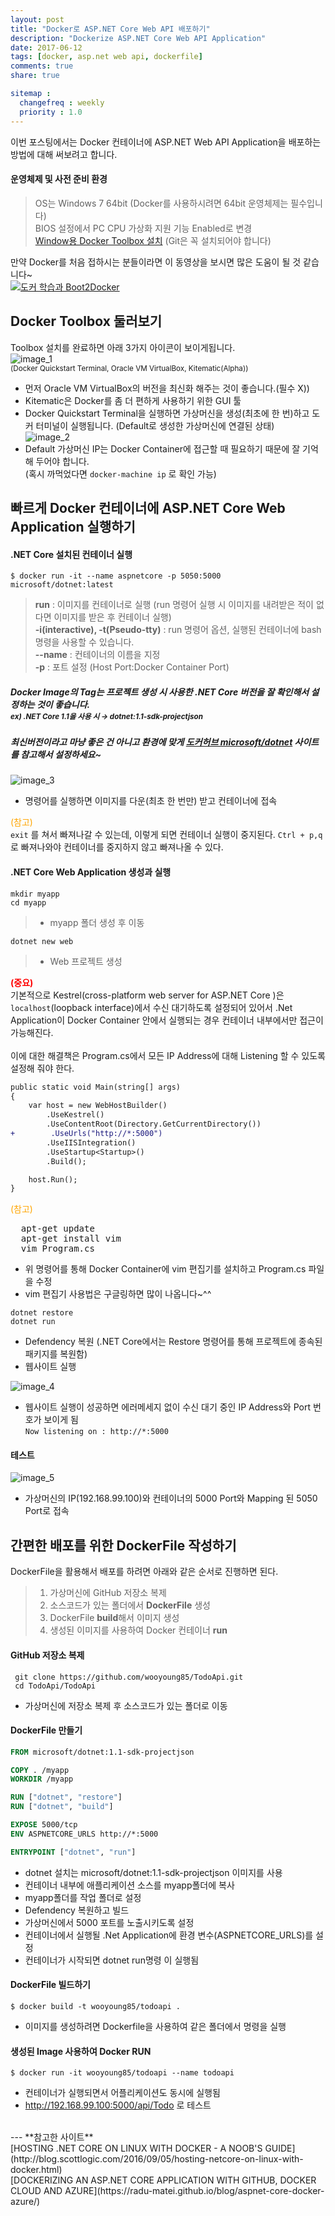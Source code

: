 ```yaml
---
layout: post
title: "Docker로 ASP.NET Core Web API 배포하기"
description: "Dockerize ASP.NET Core Web API Application"
date: 2017-06-12
tags: [docker, asp.net web api, dockerfile]
comments: true
share: true

sitemap :
  changefreq : weekly
  priority : 1.0
---
```


이번 포스팅에서는 Docker 컨테이너에 ASP.NET Web API Application을 배포하는 방법에 대해 써보려고 합니다.

#### 운영체제 및 사전 준비 환경
> OS는 Windows 7 64bit (Docker를 사용하시려면 64bit 운영체제는 필수입니다)<br>
> BIOS 설정에서 PC CPU 가상화 지원 기능 Enabled로 변경<br>
> [Window용 Docker Toolbox 설치](https://www.docker.com/products/docker-toolbox)
(Git은 꼭 설치되어야 합니다)

만약 Docker를 처음 접하시는 분들이라면 이 동영상을 보시면 많은 도움이 될 것 같습니다~<br>
[![도커 학습과 Boot2Docker](http://img.youtube.com/vi/MqL5exxZDg4/0.jpg)](https://youtu.be/MqL5exxZDg4) 

## Docker Toolbox 둘러보기
Toolbox 설치를 완료하면 아래 3가지 아이콘이 보이게됩니다.<br>
![image_1](/images/post_3/1.png)<br>
<sup>(Docker Quickstart Terminal, Oracle VM VirtualBox, Kitematic(Alpha))</sup>

- 먼저 Oracle VM VirtualBox의 버전을 최신화 해주는 것이 좋습니다.(필수 X))
- Kitematic은 Docker를 좀 더 편하게 사용하기 위한 GUI 툴
- Docker Quickstart Terminal을 실행하면 가상머신을 생성(최초에 한 번)하고 도커 터미널이 실행됩니다.  (Default로 생성한 가상머신에 연결된 상태)<br>
![image_2](/images/post_3/2.png)
- Default 가상머신 IP는 Docker Container에 접근할 때 필요하기 때문에 잘 기억해 두어야 합니다.<br>
(혹시 까먹었다면  `docker-machine ip` 로 확인 가능)

## 빠르게 Docker 컨테이너에 ASP.NET Core Web Application 실행하기
#### .NET Core 설치된 컨테이너 실행
~~~
$ docker run -it --name aspnetcore -p 5050:5000 microsoft/dotnet:latest
~~~
> <b>run</b> : 이미지를 컨테이너로 실행 (run 명령어 실행 시 이미지를 내려받은 적이 없다면 이미지를 받은 후 컨테이너 실행)<br> 
> <b>-i(interactive), -t(Pseudo-tty)</b> : run 명령어 옵션, 실행된 컨테이너에 bash 명령을 사용할 수 있습니다.<br> 
> <b>--name</b> : 컨테이너의 이름을 지정<br>
> <b>-p</b> : 포트 설정 (Host Port:Docker Container Port)

##### Docker Image의 Tag는 프로젝트 생성 시 사용한 .NET Core 버전을 잘 확인해서 설정하는 것이 좋습니다.<br><sup>ex) .NET Core 1.1을 사용 시 → dotnet:1.1-sdk-projectjson</sup>
##### 최신버전이라고 마냥 좋은 건 아니고 환경에 맞게 [도커허브 microsoft/dotnet](https://hub.docker.com/r/microsoft/dotnet/) 사이트를 참고해서 설정하세요~

![image_3](/images/post_3/3.png)
- 명령어를 실행하면 이미지를 다운(최초 한 번만) 받고 컨테이너에 접속

<span style='color:orange'>(참고)</span><br>
`exit` 를 쳐서 빠져나갈 수 있는데, 이렇게 되면 컨테이너 실행이 중지된다. `Ctrl + p,q` 로 빠져나와야 컨테이너를 중지하지 않고 빠져나올 수 있다.

#### .NET Core Web Application 생성과 실행
~~~
mkdir myapp
cd myapp
~~~
> - myapp 폴더 생성 후 이동

~~~
dotnet new web
~~~
> - Web 프로젝트 생성

<span style='color:red'>**(중요)**</span><br>
기본적으로 Kestrel(cross-platform web server for ASP.NET Core )은 `localhost`(loopback interface)에서 수신 대기하도록 설정되어 있어서 .Net Application이 Docker Container 안에서 실행되는 경우 컨테이너 내부에서만 접근이 가능해진다.<br><br>
이에 대한 해결책은 Program.cs에서 모든 IP Address에 대해 Listening 할 수 있도록 설정해 줘야 한다.

~~~ diff
public static void Main(string[] args)
{
    var host = new WebHostBuilder()
        .UseKestrel()
        .UseContentRoot(Directory.GetCurrentDirectory())
+        .UseUrls("http://*:5000")
        .UseIISIntegration()
        .UseStartup<Startup>()
        .Build();

    host.Run();
}
~~~
<span style='color:orange'>(참고)</span>
<pre>
  apt-get update
  apt-get install vim
  vim Program.cs
</pre>

- 위 명령어를 통해 Docker Container에 vim 편집기를 설치하고 Program.cs 파일을 수정
- vim 편집기 사용법은 구글링하면 많이 나옵니다~^^
~~~
dotnet restore
dotnet run
~~~
- Defendency 복원 (.NET Core에서는 Restore 명령어를 통해 프로젝트에 종속된 패키지를 복원함)<br>
- 웹사이트 실행

![image_4](/images/post_3/4.png)
- 웹사이트 실행이 성공하면 에러메세지 없이 수신 대기 중인 IP Address와 Port 번호가 보이게 됨<br>
`Now listening on : http://*:5000` 

#### 테스트
![image_5](/images/post_3/5.png)
- 가상머신의 IP(192.168.99.100)와 컨테이너의 5000 Port와 Mapping 된 5050 Port로 접속

## 간편한 배포를 위한 DockerFile 작성하기
DockerFile을 활용해서 배포를 하려면 아래와 같은 순서로 진행하면 된다.
> 1. 가상머신에 GitHub 저장소 복제 
> 2. 소스코드가 있는 폴더에서 <b>DockerFile</b> 생성
> 3. DockerFile <b>build</b>해서 이미지 생성
> 4. 생성된 이미지를 사용하여 Docker 컨테이너 <b>run</b>

#### GitHub 저장소 복제
~~~
 git clone https://github.com/wooyoung85/TodoApi.git
 cd TodoApi/TodoApi
~~~
- 가상머신에 저장소 복제 후 소스코드가 있는 폴더로 이동

#### DockerFile 만들기
~~~ dockerfile
FROM microsoft/dotnet:1.1-sdk-projectjson

COPY . /myapp
WORKDIR /myapp

RUN ["dotnet", "restore"]
RUN ["dotnet", "build"]

EXPOSE 5000/tcp
ENV ASPNETCORE_URLS http://*:5000

ENTRYPOINT ["dotnet", "run"]
~~~
- dotnet 설치는 microsoft/dotnet:1.1-sdk-projectjson 이미지를 사용
- 컨테이너 내부에 애플리케이션 소스를 myapp폴더에 복사
- myapp폴더를 작업 폴더로 설정
- Defendency 복원하고 빌드
- 가상머신에서 5000 포트를 노출시키도록 설정
- 컨테이너에서 실행될 .Net Application에 환경 변수(ASPNETCORE_URLS)를 설정
- 컨테이너가 시작되면 dotnet run명령 이 실행됨

#### DockerFile 빌드하기
~~~ docker
$ docker build -t wooyoung85/todoapi .
~~~
- 이미지를 생성하려면 Dockerfile을 사용하여 같은 폴더에서 명령을 실행

#### 생성된 Image 사용하여 Docker RUN
~~~ docker
$ docker run -it wooyoung85/todoapi --name todoapi
~~~
- 컨테이너가 실행되면서 어플리케이션도 동시에 실행됨
- http://192.168.99.100:5000/api/Todo 로 테스트

<br>
---
**참고한 사이트** <br>
[HOSTING .NET CORE ON LINUX WITH DOCKER - A NOOB'S GUIDE](http://blog.scottlogic.com/2016/09/05/hosting-netcore-on-linux-with-docker.html)<br>
[DOCKERIZING AN ASP.NET CORE APPLICATION WITH GITHUB, DOCKER CLOUD AND AZURE](https://radu-matei.github.io/blog/aspnet-core-docker-azure/)<br>
